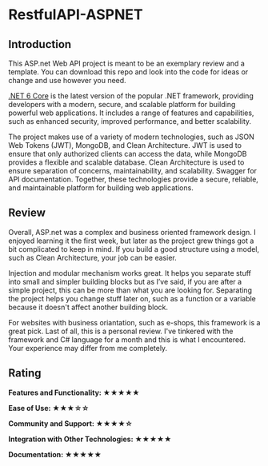 # RestfulAPI-ASPNET
## Introduction

This ASP.net Web API project is meant to be an exemplary  review and a template. You can download this repo and look into the code for ideas or change and use however you need.

[.NET 6 Core](https://dotnet.microsoft.com/download/dotnet/6.0) is the latest version of the popular .NET framework, providing developers with a modern, secure, and scalable platform for building powerful web applications. It includes a range of features and capabilities, such as enhanced security, improved performance, and better scalability.

The project makes use of a variety of modern technologies, such as JSON Web Tokens (JWT), MongoDB, and Clean Architecture. JWT is used to ensure that only authorized clients can access the data, while MongoDB provides a flexible and scalable database. Clean Architecture is used to ensure separation of concerns, maintainability, and scalability. Swagger for API documentation. Together, these technologies provide a secure, reliable, and maintainable platform for building web applications.

## Review

Overall, ASP.net was a complex and business oriented framework design. I enjoyed learning it the first week, but later as the project grew things got a bit complicated to keep in mind. If you build a good structure using a model, such as Clean Architecture, your job can be easier.

Injection and modular mechanism works great. It helps you separate stuff into small and simpler building blocks but as I’ve said, if you are after a simple project, this can be more than what you are looking for. Separating the project helps you change stuff later on, such as a function or a variable because it doesn't affect another building block.

For websites with business oriantation, such as e-shops, this framework is a great pick. Last of all, this is a personal review. I've tinkered with the framework and C# language for a month and this is what I encountered. Your experience may differ from me completely.

## Rating

**Features and Functionality: ★★★★★**

**Ease of Use: ★★★☆☆**

**Community and Support: ★★★★☆**

**Integration with Other Technologies: ★★★★★**

**Documentation: ★★★★★**
